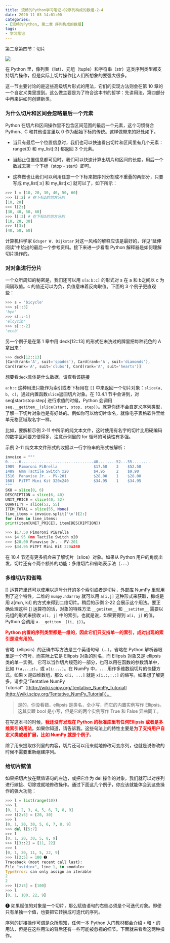 ```yaml
---
title: 流畅的Python学习笔记-02序列构成的数组-2-4
date: 2020-11-03 14:01:00
categories:
- [流畅的Python, 第二章 序列构成的数组]
tags: 
- 学习笔记
---
```


第二章第四节：切片

![](https://gitee.com/wuwenlun/img-bed/raw/master/img/20201028144038.png)

<!-- more -->

在 Python 里，像列表（list）、元组（tuple）和字符串（str）这类序列类型都支持切片操作，但是实际上切片操作比人们所想象的要强大很多。

这一节主要讨论的是这些高级切片形式的用法，它们的实现方法则会在第 10 章的一个自定义类里提到。这么做主要是为了符合这本书的哲学：先讲用法，第四部分中再来讲如何创建新类。

### 为什么切片和区间会忽略最后一个元素

Python 在切片和区间操作里不包含区间范围的最后一个元素，这个习惯符合 Python、C 和其他语言里以 0 作为起始下标的传统。这样做带来的好处如下。

* 当只有最后一个位置信息时，我们也可以快速看出切片和区间里有几个元素：range(3) 和 my_list[:3] 都返回 3 个元素。

* 当起止位置信息都可见时，我们可以快速计算出切片和区间的长度，用后一个数减去第一个下标（stop - start）即可。

* 这样做也让我们可以利用任意一个下标来把序列分割成不重叠的两部分，只要写成 my_list[:x] 和 my_list[x:] 就可以了，如下所示：

```python
>>> l = [10, 20, 30, 40, 50, 60]
>>> l[:2] # 在下标2的地方分割
[10, 20]
>>> l[2:]
[30, 40, 50, 60]
>>> l[:3] # 在下标3的地方分割
[10, 20, 30]
>>> l[3:]
[40, 50, 60]
```

计算机科学家 `Edsger W. Dijkstar` 对这一风格的解释应该是最好的，详见“延伸阅读”中给出的最后一个参考资料。接下来进一步看看 Python 解释器是如何理解切片操作的。

### 对对象进行分片

一个众所周知的秘密是，我们还可以用 `s[a:b:c]` 的形式对 s 在 a 和 b之间以 c 为间隔取值。c 的值还可以为负，负值意味着反向取值。下面的 3 个例子更直观些：

```python
>>> s = 'bicycle'
>>> s[::3]
'bye'
>>> s[::-1]
'elcycib'
>>> s[::-2]
'eccb'
```

另一个例子是在第 1 章中用 deck[12::13] 的形式在未洗过的牌里把每种花色的 A 拿出来：

```python
>>> deck[12::13]
[Card(rank='A', suit='spades'), Card(rank='A', suit='diamonds'),
Card(rank='A', suit='clubs'), Card(rank='A', suit='hearts')]
```

想要看`deck`具体是什么数据，请查看该[链接](https://wuwenlun.top/2020/10/22/%E6%B5%81%E7%95%85%E7%9A%84Python%E5%AD%A6%E4%B9%A0%E7%AC%94%E8%AE%B0-01%E6%95%B0%E6%8D%AE%E6%A8%A1%E5%9E%8B-1-1/)

`a:b:c` 这种用法只能作为索引或者下标用在 `[]` 中来返回一个切片对象：`slice(a, b, c)`，通过内置函数`slice`返回切片对象。在 10.4.1 节中会讲到，对seq[start:stop:step] 进行求值的时候，Python 会调用`seq.__getitem__(slice(start, stop, step))`。就算你还不会自定义序列类型，了解一下切片对象也是有好处的。例如你可以给切片命名，就像电子表格软件里给单元格区域取名字一样。

比如，要解析示例 2-11 中所示的纯文本文件，这时使用有名字的切片比用硬编码的数字区间要方便得多，注意示例里的 for 循环的可读性有多强。

示例 2-11 纯文本文件形式的收据以一行字符串的形式被解析：

```python
invoice = """
0.....6................................40........52...55........
1909  Pimoroni PiBrella                $17.50    3    $52.50
1489  6mm Tactile Switch x20           $4.95     2    $9.90
1510  Panavise Jr. - PV-201            $28.00    1    $28.00
1601  PiTFT Mini Kit 320x240           $34.95    1    $34.95
"""
SKU = slice(0, 6)
DESCRIPTION = slice(6, 40)
UNIT_PRICE = slice(40, 52)
QUANTITY = slice(52, 55)
ITEM_TOTAL = slice(55, None)
line_items = invoice.split('\n')[2:]
for item in line_items:
print(item[UNIT_PRICE], item[DESCRIPTION])

>>> $17.50 Pimoroni PiBrella
>>> $4.95 6mm Tactile Switch x20
>>> $28.00 Panavise Jr. - PV-201
>>> $34.95 PiTFT Mini Kit 320x240
```

在 10.4 节还有更多机会来了解切片（slice）对象。如果从 Python 用户的角度出发，切片还有个两个额外的功能：多维切片和省略表示法（`...`）

### 多维切片和省略

[] 运算符里还可以使用以逗号分开的多个索引或者是切片，外部库 NumPy 里就用到了这个特性，二维的 `numpy.ndarray` 就可以用 `a[i,j]` 这种形式来获取，抑或是用 a[m:n, k:l] 的方式来得到二维切片。稍后的示例 2-22 会展示这个用法。要正确处理这种 [] 运算符的话，对象的特殊方法 `__getitem__` 和 `__setitem__` 需要以元组的形式来接收 `a[i, j]` 中的索引。也就是说，如果要得到 `a[i, j]` 的值，Python 会调用 `a.__getitem__((i, j))`。

<font color=red>**Python 内置的序列类型都是一维的，因此它们只支持单一的索引，成对出现的索引是没有用的。**</font>

省略（ellipsis）的正确书写方法是三个英语句号（...），省略在 Python 解析器眼里是一个符号，而实际上它是 Ellipsis 对象的别名，而 Ellipsis 对象又是 ellipsis 类的单一实例。 它可以当作切片规范的一部分，也可以用在函数的参数清单中，比如 `f(a,..,z)`，或 `a[i:...]`。在 NumPy 中，`...` 用作多维数组切片的快捷方式。如果 x 是四维数组，那么 `x[i, ...]` 就是 `x[i,:,:,:]` 的缩写。如果想了解更多，请参见“Tentative NumPy Tutorial”（[http://wiki.scipy.org/Tentative_NumPy_Tutorial](http://wiki.scipy.org/Tentative_NumPy_Tutorial)）。

> 是的，你没看错，ellipsis 是类名，全小写，而它的内置实例写作 Ellipsis。这其实跟 bool 是小写，但是它的两个实例写作 True 和 False 异曲同工。

在写这本书的时候，<font color=red>**我还没有发现在 Python 的标准库里有任何Ellipsis 或者是多维索引的用法**</font>。如果你知道，请告诉我。这些句法上的特性主要是<font color=red>**为了支持用户自定义类或者扩展，比如 NumPy 就是个例子**</font>。

除了用来提取序列里的内容，切片还可以用来就地修改可变序列，也就是说修改的时候不需要重新组建序列。

### 给切片赋值

如果把切片放在赋值语句的左边，或把它作为 del 操作的对象，我们就可以对序列进行嫁接、切除或就地修改操作。通过下面这几个例子，你应该就能体会到这些操作的强大功能：

```python
>>> l = list(range(10))
>>> l
[0, 1, 2, 3, 4, 5, 6, 7, 8, 9]
>>> l[2:5] = [20, 30]
>>> l
[0, 1, 20, 30, 5, 6, 7, 8, 9]
>>> del l[5:7]
>>> l
[0, 1, 20, 30, 5, 8, 9]
>>> l[3::2] = [11, 22]
>>> l
[0, 1, 20, 11, 5, 22, 9]
>>> l[2:5] = 100 ➊
Traceback (most recent call last):
File "<stdin>", line 1, in <module>
TypeError: can only assign an iterable
2
2
>>> l[2:5] = [100]
>>> l
[0, 1, 100, 22, 9]
```

➊ 如果赋值的对象是一个切片，那么赋值语句的右侧必须是个可迭代对象。即便只有单独一个值，也要把它转换成可迭代的序列。

序列的拼接操作可谓是众所周知，任何一本 Python 入门教材都会介绍 `+` 和 `*` 的用法，但是在这些用法的背后还有一些可能被忽视的细节。下面就来看看这两种操作。

